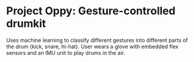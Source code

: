 # Project Oppy: Gesture-controlled drumkit
Uses machine learning to classify different gestures into different parts of the drum (kick, snare, hi-hat). User wears a glove with embedded flex sensors and an IMU unit to play drums in the air.
